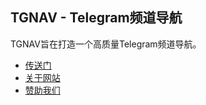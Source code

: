 ## TGNAV - Telegram频道导航

TGNAV旨在打造一个高质量Telegram频道导航。

- [传送门](https://tgnav.github.io/)
- [关于网站](https://tgnav.github.io/about)
- [赞助我们](https://afdian.net/a/awowo)
